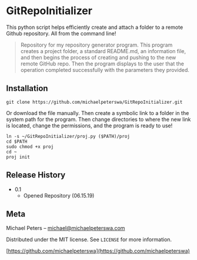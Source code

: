 # GitRepoInitializer
This python script helps efficiently create and attach a folder to a remote Github repository. All from the command line!

> Repository for my repository generator program. This program creates a project folder, a standard README.md, an information file, and then begins the process of creating and pushing to the new remote GitHub repo. Then the program displays to the user that the operation completed successfully with the parameters they provided.

## Installation

```
git clone https://github.com/michaelpeterswa/GitRepoInitializer.git
```
Or download the file manually. Then create a symbolic link to a folder in the system path for the program.
Then change directories to where the new link is located, change the permissions, and the program is ready to use!
```
ln -s ~/GitRepoInitializer/proj.py ($PATH)/proj
cd $PATH
sudo chmod +x proj
cd ~
proj init
```

## Release History

* 0.1
    * Opened Repository (06.15.19)

## Meta

Michael Peters – michael@michaelpeterswa.com

Distributed under the MIT license. See ``LICENSE`` for more information.

[https://github.com/michaelpeterswa](https://github.com/michaelpeterswa)
